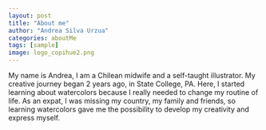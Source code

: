 ```yaml
---
layout: post
title: "About me"
author: "Andrea Silva Urzua"
categories: aboutMe
tags: [sample]
image: logo_copihue2.png
---
```


My name is Andrea, I am a Chilean midwife and a self-taught illustrator. My creative journey began 2 years ago, in State College, PA. Here, I started learning  about watercolors because I really needed to change my routine of life. As an expat, I was missing my country, my family and friends, so learning watercolors gave me the possibility to develop my creativity and express myself.
